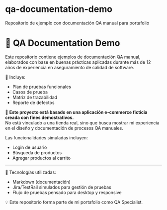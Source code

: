 # qa-documentation-demo
Repositorio de ejemplo con documentación QA manual para portafolio

# 📄 QA Documentation Demo

Este repositorio contiene ejemplos de documentación QA manual, elaborados con base en buenas prácticas aplicadas durante más de 12 años de experiencia en aseguramiento de calidad de software.

📌 Incluye:
- Plan de pruebas funcionales
- Casos de prueba
- Matriz de trazabilidad
- Reporte de defectos

📝 **Este proyecto está basado en una aplicación e-commerce ficticia creada con fines demostrativos.**  
No está vinculado a una tienda real, sino que busca mostrar mi experiencia en el diseño y documentación de procesos QA manuales.

Las funcionalidades simuladas incluyen:
- Login de usuario
- Búsqueda de productos
- Agregar productos al carrito

---

🔧 Tecnologías utilizadas:
- Markdown (documentación)
- Jira/TestRail simulados para gestión de pruebas
- Flujo de pruebas pensado para desktop y responsive

💡 Este repositorio forma parte de mi portafolio como QA Specialist.
